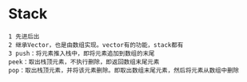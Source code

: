 # Stack
	1 先进后出
    2 继承Vector，也是由数组实现。vector有的功能，stack都有
    3 push：将元素推入栈中，即将元素追加到数组的末尾
    peek：取出栈顶元素，不执行删除，即返回数组末尾元素
    pop：取出栈顶元素，并将该元素删除。即取出数组末尾元素，然后将元素从数组中删除